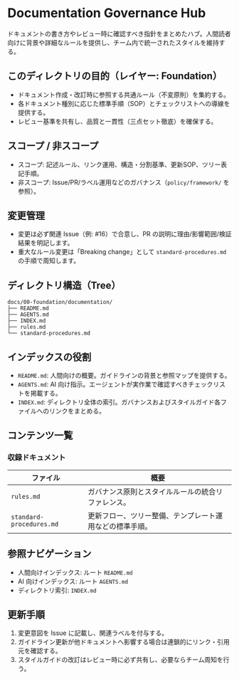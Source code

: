 # Documentation Governance Hub

ドキュメントの書き方やレビュー時に確認すべき指針をまとめたハブ。人間読者向けに背景や詳細なルールを提供し、チーム内で統一されたスタイルを維持する。

## このディレクトリの目的（レイヤー: Foundation）
- ドキュメント作成・改訂時に参照する共通ルール（不変原則）を集約する。
- 各ドキュメント種別に応じた標準手順（SOP）とチェックリストへの導線を提供する。
- レビュー基準を共有し、品質と一貫性（三点セット徹底）を確保する。

## スコープ / 非スコープ
- スコープ: 記述ルール、リンク運用、構造・分割基準、更新SOP、ツリー表記手順。
- 非スコープ: Issue/PR/ラベル運用などのガバナンス（`policy/framework/` を参照）。

## 変更管理
- 変更は必ず関連 Issue（例: #16）で合意し、PR の説明に理由/影響範囲/検証結果を明記します。
- 重大なルール変更は「Breaking change」として `standard-procedures.md` の手順で周知します。

## ディレクトリ構造（Tree）
```
docs/00-foundation/documentation/
├── README.md
├── AGENTS.md
├── INDEX.md
├── rules.md
└── standard-procedures.md
```

## インデックスの役割
- `README.md`: 人間向けの概要。ガイドラインの背景と参照マップを提供する。
- `AGENTS.md`: AI 向け指示。エージェントが実作業で確認すべきチェックリストを掲載する。
- `INDEX.md`: ディレクトリ全体の索引。ガバナンスおよびスタイルガイド各ファイルへのリンクをまとめる。

## コンテンツ一覧

### 収録ドキュメント
| ファイル | 概要 |
|----------|------|
| `rules.md` | ガバナンス原則とスタイルルールの統合リファレンス。 |
| `standard-procedures.md` | 更新フロー、ツリー整備、テンプレート運用などの標準手順。 |

## 参照ナビゲーション
- 人間向けインデックス: ルート `README.md`
- AI 向けインデックス: ルート `AGENTS.md`
- ディレクトリ索引: `INDEX.md`

## 更新手順
1. 変更意図を Issue に記載し、関連ラベルを付与する。
2. ガイドライン更新が他ドキュメントへ影響する場合は連鎖的にリンク・引用元を確認する。
3. スタイルガイドの改訂はレビュー時に必ず共有し、必要ならチーム周知を行う。
